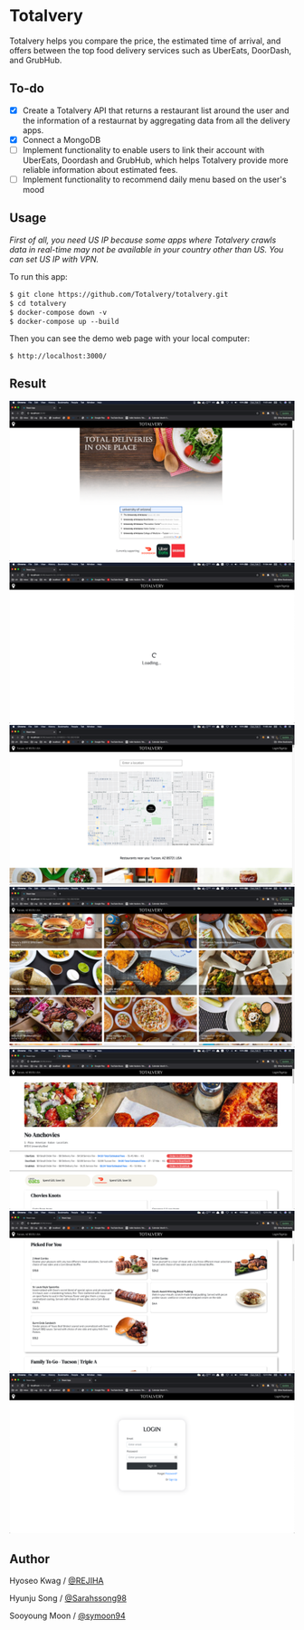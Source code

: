 # Totalvery

  Totalvery helps you compare the price, the estimated time of arrival, and offers between the top food delivery services such as UberEats, DoorDash, and GrubHub.

## To-do

- [x] Create a Totalvery API that returns a restaurant list around the user and the information of a restaurnat by aggregating data from all the delivery apps.
- [x] Connect a MongoDB
- [ ] Implement functionality to enable users to link their account with UberEats, Doordash and GrubHub, which helps Totalvery provide more reliable information about estimated fees.
- [ ] Implement functionality to recommend daily menu based on the user's mood

## Usage

_First of all, you need US IP because some apps where Totalvery crawls data in real-time may not be available in your country other than US. You can set US IP with VPN._

To run this app:

   ```
   $ git clone https://github.com/Totalvery/totalvery.git
   $ cd totalvery
   $ docker-compose down -v
   $ docker-compose up --build
   ```

Then you can see the demo web page with your local computer:

    $ http://localhost:3000/

## Result

![Result1](assets/result1.png)
![Result2](assets/result2.png)
![Result3](assets/result3.png)
![Result4](assets/result4.png)
![Result5](assets/result5.png)
![Result6](assets/result6.png)
![Result7](assets/result7.png)


## Author

Hyoseo Kwag / [@REJIHA](https://github.com/REJIHA/)

Hyunju Song / [@Sarahssong98](https://github.com/Sarahssong98/)

Sooyoung Moon / [@symoon94](https://symoon94.github.io/)




<!-- Docker 위에서 makemigrations 또는 migrate 하는 법

1. 터미널에서 docker ps 커맨드를 입력합니다.

```

docker ps

```

2. 위에서 얻은 결과로부터 CONTAINER ID 값을 알아낸 후 다음과 같이 실행시켜 줍니다.

```

docker exec -it [CONTAINER ID] python manage.py makemigrations

```

```

docker exec -it [CONTAINER ID] python manage.py migrate

```

``` -->
